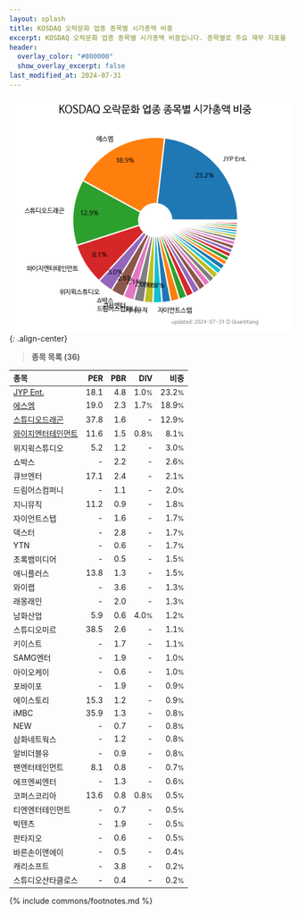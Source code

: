 ```yaml
---
layout: splash
title: KOSDAQ 오락문화 업종 종목별 시가총액 비중
excerpt: KOSDAQ 오락문화 업종 종목별 시가총액 비중입니다. 종목별로 주요 재무 지표를 함께 표시합니다.
header:
  overlay_color: "#800000"
  show_overlay_excerpt: false
last_modified_at: 2024-07-31
---
```



![KOSDAQ 오락문화 업종 종목별 시가총액 비중](/stats/sector/images/kosdaq_업종_오락문화_종목.png){: .align-center}


> **종목 목록 (36)**<a id="list"></a>

| **종목** | **PER** | **PBR** | **DIV** | **비중** |
| :------- | ------: | ------: | ------: | -------: |
| [JYP Ent.](/035900/) | 18.1 | 4.8 | 1.0<small>%</small> | 23.2<small>%</small> |
| [에스엠](/041510/) | 19.0 | 2.3 | 1.7<small>%</small> | 18.9<small>%</small> |
| [스튜디오드래곤](/253450/) | 37.8 | 1.6 | - | 12.9<small>%</small> |
| [와이지엔터테인먼트](/122870/) | 11.6 | 1.5 | 0.8<small>%</small> | 8.1<small>%</small> |
| 위지윅스튜디오 | 5.2 | 1.2 | - | 3.0<small>%</small> |
| 쇼박스 | - | 2.2 | - | 2.6<small>%</small> |
| 큐브엔터 | 17.1 | 2.4 | - | 2.1<small>%</small> |
| 드림어스컴퍼니 | - | 1.1 | - | 2.0<small>%</small> |
| 지니뮤직 | 11.2 | 0.9 | - | 1.8<small>%</small> |
| 자이언트스텝 | - | 1.6 | - | 1.7<small>%</small> |
| 덱스터 | - | 2.8 | - | 1.7<small>%</small> |
| YTN | - | 0.6 | - | 1.7<small>%</small> |
| 초록뱀미디어 | - | 0.5 | - | 1.5<small>%</small> |
| 애니플러스 | 13.8 | 1.3 | - | 1.5<small>%</small> |
| 와이랩 | - | 3.6 | - | 1.3<small>%</small> |
| 래몽래인 | - | 2.0 | - | 1.3<small>%</small> |
| 남화산업 | 5.9 | 0.6 | 4.0<small>%</small> | 1.2<small>%</small> |
| 스튜디오미르 | 38.5 | 2.6 | - | 1.1<small>%</small> |
| 키이스트 | - | 1.7 | - | 1.1<small>%</small> |
| SAMG엔터 | - | 1.9 | - | 1.0<small>%</small> |
| 아이오케이 | - | 0.6 | - | 1.0<small>%</small> |
| 포바이포 | - | 1.9 | - | 0.9<small>%</small> |
| 에이스토리 | 15.3 | 1.2 | - | 0.9<small>%</small> |
| iMBC | 35.9 | 1.3 | - | 0.8<small>%</small> |
| NEW | - | 0.7 | - | 0.8<small>%</small> |
| 삼화네트웍스 | - | 1.2 | - | 0.8<small>%</small> |
| 알비더블유 | - | 0.9 | - | 0.8<small>%</small> |
| 팬엔터테인먼트 | 8.1 | 0.8 | - | 0.7<small>%</small> |
| 에프엔씨엔터 | - | 1.3 | - | 0.6<small>%</small> |
| 코퍼스코리아 | 13.6 | 0.8 | 0.8<small>%</small> | 0.5<small>%</small> |
| 티엔엔터테인먼트 | - | 0.7 | - | 0.5<small>%</small> |
| 빅텐츠 | - | 1.9 | - | 0.5<small>%</small> |
| 판타지오 | - | 0.6 | - | 0.5<small>%</small> |
| 바른손이앤에이 | - | 0.5 | - | 0.4<small>%</small> |
| 캐리소프트 | - | 3.8 | - | 0.2<small>%</small> |
| 스튜디오산타클로스 | - | 0.4 | - | 0.2<small>%</small> |

{% include commons/footnotes.md %}